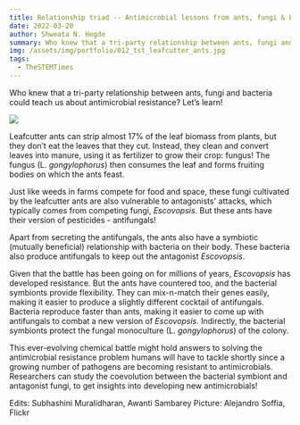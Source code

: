 ```yaml
---
title: Relationship triad -- Antimicrobial lessons from ants, fungi & bacteria 🐜🦠🍃
date: 2022-03-20
author: Shweata N. Hegde
summary: Who knew that a tri-party relationship between ants, fungi and bacteria could teach us about antimicrobial resistance? Let’s learn!
img: /assets/img/portfolio/012_tst_leafcutter_ants.jpg
tags:
  - TheSTEMTimes
---
```

Who knew that a tri-party relationship between ants, fungi and bacteria could teach us about antimicrobial resistance? Let’s learn!

<img src = '/static/img/portfolio/012_tst_leafcutter_ants.jpg'>

Leafcutter ants can strip almost 17% of the leaf biomass from plants, but they don’t eat the leaves that they cut. Instead, they clean and convert leaves into manure, using it as fertilizer to grow their crop: fungus! The fungus (L. _gongylophorus_) then consumes the leaf and forms fruiting bodies on which the ants feast.

Just like weeds in farms compete for food and space, these fungi cultivated by the leafcutter ants are also vulnerable to antagonists' attacks, which typically comes from competing fungi, _Escovopsis_. But these ants have their version of pesticides - antifungals!

Apart from secreting the antifungals, the ants also have a symbiotic (mutually beneficial) relationship with bacteria on their body. These bacteria also produce antifungals to keep out the antagonist _Escovopsis_.

Given that the battle has been going on for millions of years, _Escovopsis_ has developed resistance. But the ants have countered too, and the bacterial symbionts provide flexibility. They can mix-n-match their genes easily, making it easier to produce a slightly different cocktail of antifungals. Bacteria reproduce faster than ants, making it easier to come up with antifungals to combat a new version of _Escovopsis_. Indirectly, the bacterial symbionts protect the fungal monoculture (L. _gongylophorus_) of the colony.

This ever-evolving chemical battle might hold answers to solving the antimicrobial resistance problem humans will have to tackle shortly since a growing number of pathogens are becoming resistant to antimicrobials. Researchers can study the coevolution between the bacterial symbiont and antagonist fungi, to get insights into developing new antimicrobials!

Edits: Subhashini Muralidharan, Awanti Sambarey
Picture: Alejandro Soffia, Flickr
